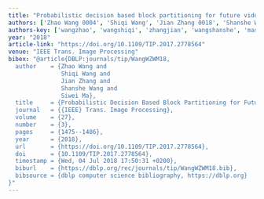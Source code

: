 ```yaml
---
title: "Probabilistic decision based block partitioning for future video coding"
authors: ['Zhao Wang 0004', 'Shiqi Wang', 'Jian Zhang 0018', 'Shanshe Wang', 'Siwei Ma']
authors-key: ['wangzhao', 'wangshiqi', 'zhangjian', 'wangshanshe', 'masiwei']
year: "2018"
article-link: "https://doi.org/10.1109/TIP.2017.2778564"
venue: "IEEE Trans. Image Processing"
bibex: "@article{DBLP:journals/tip/WangWZWM18,
  author    = {Zhao Wang and
               Shiqi Wang and
               Jian Zhang and
               Shanshe Wang and
               Siwei Ma},
  title     = {Probabilistic Decision Based Block Partitioning for Future Video Coding},
  journal   = {{IEEE} Trans. Image Processing},
  volume    = {27},
  number    = {3},
  pages     = {1475--1486},
  year      = {2018},
  url       = {https://doi.org/10.1109/TIP.2017.2778564},
  doi       = {10.1109/TIP.2017.2778564},
  timestamp = {Wed, 04 Jul 2018 17:50:31 +0200},
  biburl    = {https://dblp.org/rec/journals/tip/WangWZWM18.bib},
  bibsource = {dblp computer science bibliography, https://dblp.org}
}"
---
```

